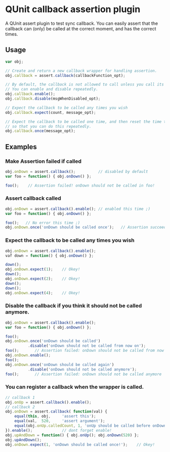 # QUnit callback assertion plugin

A QUnit assert plugin to test sync callback. You can easily assert that the callback can (only) be called at the correct moment, and has the correct times.

## Usage

```js
var obj;

// Create and return a new callback wrapper for handling assertion.
obj.callback = assert.callback(callbackFunction_opt);

// By default, the callback is not allowed to call unless you call its enable method first.
// You can enable and disable repeatedly.
obj.callback.enable();
obj.callback.disable(msgWhenDisabled_opt);

// Expect the callback to be called any times you wish
obj.callback.expect(count, message_opt);

// Expect the callback to be called one time, and then reset the time to 0
// so that you can do this repeatedly.
obj.callback.once(message_opt);
```

## Examples

### Make Assertion failed if called

```js
obj.onDown = assert.callback();          // disabled by default
var foo = function() { obj.onDown() };

foo();    // Assertion failed! onDown should not be called in foo!
```

### Assert callback called

```js
obj.onDown = assert.callback().enable(); // enabled this time ;)
var foo = function() { obj.onDown() };

foo();   // No error this time ;)
obj.onDown.once('onDown should be called once');   // Assertion succeeded!
```

### Expect the callback to be called any times you wish

```js
obj.onDown = assert.callback().enable();
vaf down = function() { obj.onDown() };

down();
obj.onDown.expect(1);    // Okey!
down();
obj.onDown.expect(2);    // Okey!
down();
down();
obj.onDown.expect(4);    // Okey!
```

### Disable the callback if you think it should not be called anymore.

```js
obj.onDown = assert.callback().enable();
var foo = function() { obj.onDown() };

foo();
obj.onDown.once('onDown should be called')
          .disable('onDown should not be called from now on');
foo();       // Assertion failed: onDown should not be called from now on
obj.onDown.enable();
foo();
obj.onDown.once('onDown should be called again')
          .disable('onDown should not be called anymore');
foo();       // Assertion failed: onDown should not be called anymore
```

### You can register a callback when the wrapper is called.

```js
// callback 1
obj.onUp = assert.callback().enable();
// callback 2
obj.onDown = assert.callback( function(val) {
    equal(this, obj,     'assert this');
    equal(val,  520,     'assert argument');
    equal(obj.onUp.calledCount, 1, 'onUp should be called before onDown!');
}).enable();             // dont forget enable!
obj.upAndDown = function() { obj.onUp(); obj.onDown(520) };
obj.upAndDown();
obj.onDown.expect(1, 'onDown should be called once!');    // Okey!
```
